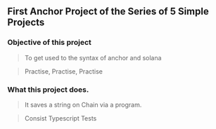 ## First Anchor Project of the Series of 5 Simple Projects

### Objective of this project 


> To get used to the syntax of anchor and solana  

> Practise, Practise, Practise

### What this project does.

>It saves a string on Chain via a program.

>Consist Typescript Tests


